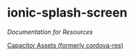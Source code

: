 # ionic-splash-screen

*Documentation for Resources*

[Capacitor Assets (formerly cordova-res)](https://github.com/ionic-team/capacitor-assets)
